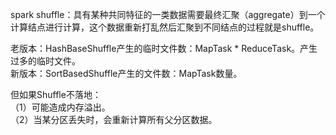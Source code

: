 spark shuffle：具有某种共同特征的一类数据需要最终汇聚（aggregate）到一个计算结点进行计算，这个数据重新打乱然后汇聚到不同结点的过程就是shuffle。  

老版本：HashBaseShuffle产生的临时文件数：MapTask * ReduceTask。产生过多的临时文件。  
新版本：SortBasedShuffle产生的文件数：MapTask数量。  

但如果Shuffle不落地：  
（1）可能造成内存溢出。  
（2）当某分区丢失时，会重新计算所有父分区数据。  

